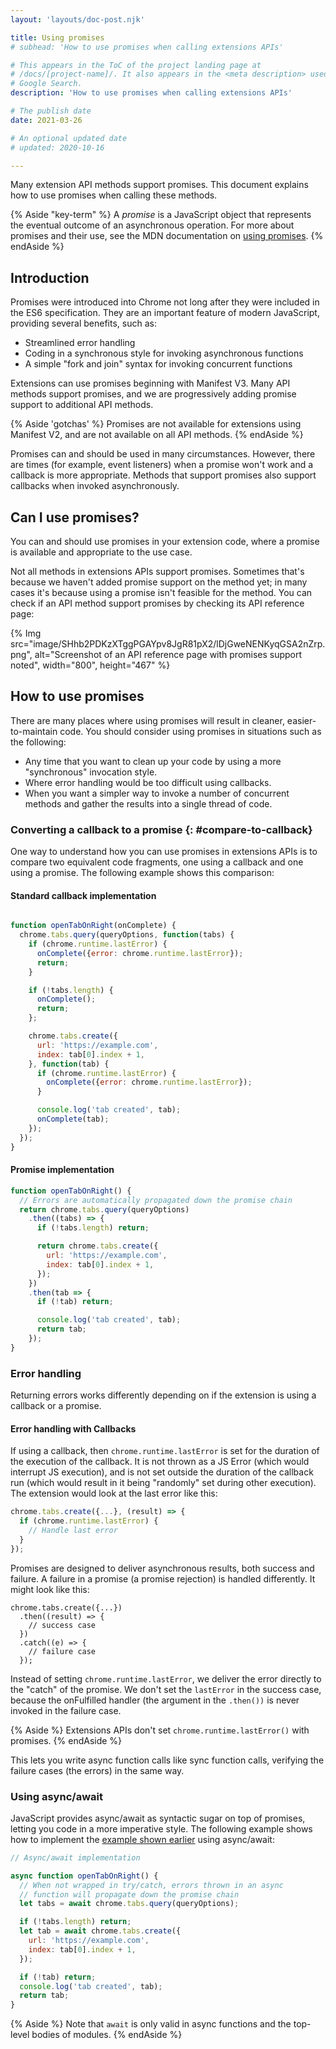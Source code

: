 ```yaml
---
layout: 'layouts/doc-post.njk'

title: Using promises
# subhead: 'How to use promises when calling extensions APIs'

# This appears in the ToC of the project landing page at
# /docs/[project-name]/. It also appears in the <meta description> used in 
# Google Search.
description: 'How to use promises when calling extensions APIs'

# The publish date
date: 2021-03-26

# An optional updated date
# updated: 2020-10-16

---
```


Many extension API methods support promises.  This document explains how to use promises when
calling these methods.

{% Aside "key-term" %}
A *promise* is a JavaScript object that represents the eventual outcome of an asynchronous
operation. For more about promises and their use, see the MDN documentation on
[using promises](https://developer.mozilla.org/en-US/docs/Web/JavaScript/Guide/Using_promises).
{% endAside %}

## Introduction

Promises were introduced into Chrome not long after they were included in the ES6 specification.
They are an important feature of modern JavaScript, providing several benefits, such as:

* Streamlined error handling
* Coding in a synchronous style for invoking asynchronous functions
* A simple "fork and join" syntax for invoking concurrent functions

Extensions can use promises beginning with Manifest V3. Many API methods support promises, and we
are progressively adding promise support to additional API methods.

{% Aside 'gotchas' %}
Promises are not available for extensions using Manifest V2, and are not available on all API methods.
{% endAside  %}

Promises can and should be used in many circumstances. However, there are times (for example, event
listeners) when a promise won't work and a callback is more appropriate. Methods that support
promises also support callbacks when invoked asynchronously.

## Can I use promises?

You can and should use promises in your extension code, where a promise is available and appropriate
to the use case.

Not all methods in extensions APIs support promises. Sometimes that's because we haven't added
promise support on the method yet; in many cases it's because using a promise isn't feasible for the
method. You can check if an API method support promises by checking its API reference page:

{% Img src="image/SHhb2PDKzXTggPGAYpv8JgR81pX2/lDjGweNENKyqGSA2nZrp.png", alt="Screenshot of an API
reference page with promises support noted", width="800", height="467" %}

## How to use promises

There are many places where using promises will result in cleaner, easier-to-maintain code. You
should consider using promises in situations such as the following:

* Any time that you want to clean up your code by using a more "synchronous" invocation style.
* Where error handling would be too difficult using callbacks.
* When you want a simpler way to invoke a number of concurrent methods and gather the results into a single thread of code.

### Converting a callback to a promise {: #compare-to-callback}

One way to understand how you can use promises in extensions APIs is to compare two equivalent code
fragments, one using a callback and one using a promise. The following example shows this
comparison:

<!--
// --- Standard callback implementation ---
// --- Promise implementation ---
-->

#### Standard callback implementation

```js

function openTabOnRight(onComplete) {
  chrome.tabs.query(queryOptions, function(tabs) {
    if (chrome.runtime.lastError) {
      onComplete({error: chrome.runtime.lastError});
      return;
    }

    if (!tabs.length) {
      onComplete();
      return;
    };

    chrome.tabs.create({
      url: 'https://example.com',
      index: tab[0].index + 1,
    }, function(tab) {
      if (chrome.runtime.lastError) {
        onComplete({error: chrome.runtime.lastError});
      }

      console.log('tab created', tab);
      onComplete(tab);
    });
  });
}
```

#### Promise implementation

```js
function openTabOnRight() {
  // Errors are automatically propagated down the promise chain
  return chrome.tabs.query(queryOptions)
    .then((tabs) => {
      if (!tabs.length) return;

      return chrome.tabs.create({
        url: 'https://example.com',
        index: tab[0].index + 1,
      });
    })
    .then(tab => {
      if (!tab) return;

      console.log('tab created', tab);
      return tab;
    });
}
```


<!-- notes here about the code fragments -->

### Error handling

Returning errors works differently depending on if the extension is using a callback or a promise.

#### Error handling with Callbacks

If using a callback, then `chrome.runtime.lastError` is set for the duration of the execution of the
callback. It is not thrown as a JS Error (which would interrupt JS execution), and is not set
outside the duration of the callback run (which would result in it being "randomly" set during other
execution).  The extension would look at the last error like this:

```js
chrome.tabs.create({...}, (result) => {
  if (chrome.runtime.lastError) {
    // Handle last error
  }
});
```

Promises are designed to deliver asynchronous results, both success and failure.  A failure in a
promise (a promise rejection) is handled differently.  It might look like this:

```
chrome.tabs.create({...})
  .then((result) => {
    // success case
  })
  .catch((e) => {
    // failure case
  });
```

Instead of setting `chrome.runtime.lastError`, we deliver the error directly to the "catch" of the
promise. We don't set the `lastError` in the success case, because the onFulfilled handler (the
argument in the `.then())` is never invoked in the failure case.

{% Aside %}
Extensions APIs don't set `chrome.runtime.lastError()` with promises.
{% endAside %}

This lets you write async function calls like sync function calls, verifying the failure cases (the
errors) in the same way.

### Using async/await

JavaScript provides async/await as syntactic sugar on top of promises, letting you code in a more
imperative style. The following example shows how to implement the [example shown
earlier](#compare-to-callback) using async/await:


```js
// Async/await implementation

async function openTabOnRight() {
  // When not wrapped in try/catch, errors thrown in an async
  // function will propagate down the promise chain
  let tabs = await chrome.tabs.query(queryOptions);

  if (!tabs.length) return;
  let tab = await chrome.tabs.create({
    url: 'https://example.com',
    index: tab[0].index + 1,
  });

  if (!tab) return;
  console.log('tab created', tab);
  return tab;
}
```

{% Aside %}
Note that `await` is only valid in async functions and the top-level bodies of modules.
{% endAside %}
